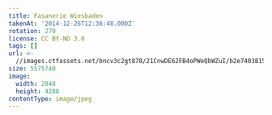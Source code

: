 ```yaml
---
title: Fasanerie Wiesbaden
takenAt: '2014-12-26T12:36:48.000Z'
rotation: 270
license: CC BY-ND 3.0
tags: []
url: >-
  //images.ctfassets.net/bncv3c2gt878/21CnwDE62FB4oPWeQbWZuI/b2e74038152a1d76814594c21ecf7775/fasanerie-wiesbaden_15501723973_o
size: 5575740
image:
  width: 2848
  height: 4288
contentType: image/jpeg
---
```


